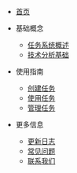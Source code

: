 * [首页](/)

* 基础概念
    * [任务系统概述](guide/task-system.md)
    * [技术分析基础](guide/technical-analysis.md)

* 使用指南
    * [创建任务](guide/create-task.md)
    * [使用任务](guide/use-task.md)
    * [管理任务](guide/manage-task.md)

* 更多信息
    * [更新日志](changelog.md)
    * [常见问题](faq.md)
    * [联系我们](contact.md)